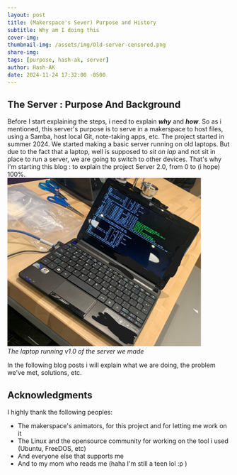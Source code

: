 ```yaml
---
layout: post
title: (Makerspace's Sever) Purpose and History
subtitle: Why am I doing this
cover-img: 
thumbnail-img: /assets/img/Old-server-censored.png
share-img: 
tags: [purpose, hash-ak, server]
author: Hash-AK
date: 2024-11-24 17:32:00 -0500
---
```

## The Server : Purpose And Background
Before I start explaining the steps, i need to explain **_why_** and **_how_**. 
So as i mentioned, this server's purpose is to serve in a makerspace to host files, using a Samba, host local Git, note-taking apps, etc. The project started in summer 2024. We started making a basic server running on old laptops. But due to the fact that a laptop, well is supposed to _sit on lap_ and not sit in place to run a server, we are going to switch to other devices. That's why I'm starting this blog : to explain the project Server 2.0, from 0 to (i hope) 100%.  
![Image of the old laptop running Samba](/assets/img/Old-server-censored.png)  
_The laptop running v1.0 of the server we made_

In the following blog posts i will explain what we are doing, the problem we've met, solutions, etc.  
## Acknowledgments
I highly thank the following peoples: 
- The makerspace's animators, for this project and for letting me work on it
- The Linux and the opensource community for working on the tool i used (Ubuntu, FreeDOS, etc)
- And everyone else that supports me
- And to my mom who reads me (haha I'm still a teen lol :p )
